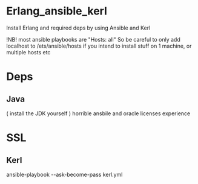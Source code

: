 # Erlang_ansible_kerl
Install Erlang and required deps by using Ansible and Kerl

!NB!
most ansible playbooks are "Hosts: all"
So be careful to only add localhost to /ets/ansible/hosts
if you intend to install stuff on 1 machine, or multiple hosts etc

# Deps

## Java 
( install the JDK yourself ) horrible ansbile and oracle licenses experience

# SSL


## Kerl
ansible-playbook --ask-become-pass kerl.yml